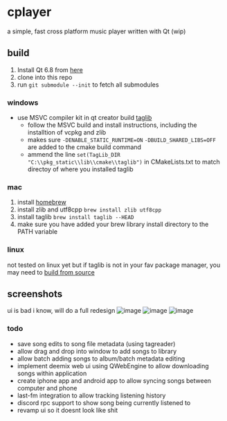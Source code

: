# cplayer

a simple, fast cross platform music player written with Qt (wip)

## build
1) Install Qt 6.8 from [here](https://doc.qt.io/qt-6/qt-online-installation.html)
2) clone into this repo
3) run `git submodule --init` to fetch all submodules

### windows
- use MSVC compiler kit in qt creator
build [taglib](https://github.com/taglib/taglib/blob/master/INSTALL.md#build-options)
  - follow the MSVC build and install instructions, including the installtion of vcpkg and zlib
  - makes sure `-DENABLE_STATIC_RUNTIME=ON` `-DBUILD_SHARED_LIBS=OFF` are added to the cmake build command
  - ammend the line `set(TagLib_DIR "C:\\pkg_static\\lib\\cmake\\taglib")` in CMakeLists.txt to match directoy of where you installed taglib

### mac
1. install [homebrew](https://brew.sh/)
2. install zlib and utf8cpp `brew install zlib utf8cpp`
3. install taglib `brew install taglib --HEAD`
4. make sure you have added your brew library install directory to the PATH variable

### linux
not tested on linux yet but if taglib is not in your fav package manager, you may need to [build from source](https://github.com/taglib/taglib/blob/master/INSTALL.md)

## screenshots
ui is bad i know, will do a full redesign
![image](https://github.com/user-attachments/assets/df0ef2a6-75e6-4c5e-841d-2faaabc3364f)
![image](https://github.com/user-attachments/assets/886f402f-c569-4b21-8312-1a42755db632)
![image](https://github.com/user-attachments/assets/123d7c0c-7aad-418d-9b8c-f5499338694d)

### todo
- save song edits to song file metadata (using tagreader)
- allow drag and drop into window to add songs to library
- allow batch adding songs to album/batch metadata editing
- implement deemix web ui using QWebEngine to allow downloading songs within application
- create iphone app and android app to allow syncing songs between computer and phone
- last-fm integration to allow tracking listening history
- discord rpc support to show song being currently listened to
- revamp ui so it doesnt look like shit




